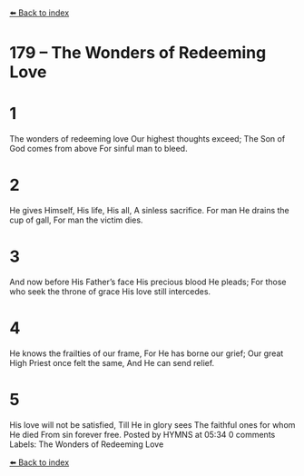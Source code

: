 [⬅️ Back to index](../README.md)

# 179 – The Wonders of Redeeming Love


# 1
The wonders of redeeming love
Our highest thoughts exceed;
The Son of God comes from above
For sinful man to bleed.

# 2
He gives Himself, His life, His all,
A sinless sacrifice.
For man He drains the cup of gall,
For man the victim dies.

# 3
And now before His Father’s face
His precious blood He pleads;
For those who seek the throne of grace
His love still intercedes.

# 4
He knows the frailties of our frame,
For He has borne our grief;
Our great High Priest once felt the same,
And He can send relief.

# 5
His love will not be satisfied,
Till He in glory sees
The faithful ones for whom He died
From sin forever free.
Posted by HYMNS at 05:34 0 comments
Labels: The Wonders of Redeeming Love

[⬅️ Back to index](../README.md)
